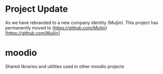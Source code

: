 # Project Update
As we have rebranded to a new company identity (Muljin). This project has permanently moved to (https://github.com/Muljin)[https://github.com/Muljin]

# moodio
Shared libraries and utilities used in other moodio projects
